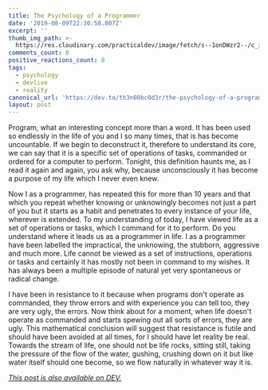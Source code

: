 ```yaml
---
title: The Psychology of a Programmer
date: '2019-08-09T22:30:58.807Z'
excerpt: ''
thumb_img_path: >-
  https://res.cloudinary.com/practicaldev/image/fetch/s--1onDWzr2--/c_imagga_scale,f_auto,fl_progressive,h_420,q_auto,w_1000/https://res.cloudinary.com/practicaldev/image/fetch/s--oc2ckfoD--/c_imagga_scale%2Cf_auto%2Cfl_progressive%2Ch_420%2Cq_auto%2Cw_1000/https://thepracticaldev.s3.amazonaws.com/i/dfc33l837ge1qrzlgyf4.PNG
comments_count: 0
positive_reactions_count: 8
tags:
  - psychology
  - devlive
  - reality
canonical_url: 'https://dev.to/th3n00bc0d3r/the-psychology-of-a-programmer-3in8'
layout: post
---
```

Program, what an interesting concept more than a word. It has been used so endlessly in the life of you and I so many times, that is has become uncountable. If we begin to deconstruct it, therefore to understand its core, we can say that it is a specific set of operations of tasks, commanded or ordered for a computer to perform. Tonight, this definition haunts me, as I read it again and again, you ask why, because unconsciously it has become a purpose of my life which I never even knew. 

Now I as a programmer, has repeated this for more than 10 years and that which you repeat whether knowing or unknowingly becomes not just a part of you but it starts as a habit and penetrates to every instance of your life, wherever is extended. To my understanding of today, I have viewed life as a set of operations or tasks, which I command for it to perform. Do you understand where it leads us as a programmer in life. I as a programmer have been labelled the impractical, the unknowing, the stubborn, aggressive and much more. Life cannot be viewed as a set of instructions, operations or tasks and certainly it has mostly not been in command to my wishes. It has always been a multiple episode of natural yet very spontaneous or radical change. 

I have been in resistance to it because when programs don't operate as commanded, they throw errors and with experience you can tell too, they are very ugly, the errors. Now think about for a moment, when life doesn't operate as commanded and starts spewing out all sorts of errors, they are ugly. This mathematical conclusion will suggest that resistance is futile and should have been avoided at all times, for I should have let reality be real. Towards the stream of life, one should not be life rocks, sitting still, taking the pressure of the flow of the water, gushing, crushing down on it but like water itself should one become, so we flow naturally in whatever way it is. 


*[This post is also available on DEV.](https://dev.to/th3n00bc0d3r/the-psychology-of-a-programmer-3in8)*


<script>
const parent = document.getElementsByTagName('head')[0];
const script = document.createElement('script');
script.type = 'text/javascript';
script.src = 'https://cdnjs.cloudflare.com/ajax/libs/iframe-resizer/4.1.1/iframeResizer.min.js';
script.charset = 'utf-8';
script.onload = function() {
    window.iFrameResize({}, '.liquidTag');
};
parent.appendChild(script);
</script>    
